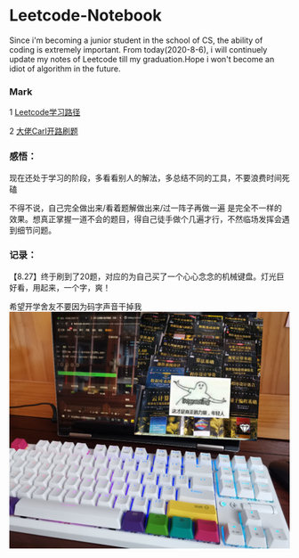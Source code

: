 # Leetcode-Notebook
Since i'm becoming a junior student in the school of CS, the ability of coding is extremely important. From today(2020-8-6), i will continuely update my notes of Leetcode till my graduation.Hope i won't become an idiot of algorithm in the future.

### Mark 

1 [Leetcode学习路径](https://leetcode-cn.com/circle/article/48kq9d/)

2 [大佬Carl开路刷题](https://github.com/youngyangyang04/leetcode-master)

### 感悟：
现在还处于学习的阶段，多看看别人的解法，多总结不同的工具，不要浪费时间死磕

不得不说，自己完全做出来/看着题解做出来/过一阵子再做一遍 是完全不一样的效果。想真正掌握一道不会的题目，得自己徒手做个几遍才行，不然临场发挥会遇到细节问题。

### 记录：
【8.27】终于刷到了20题，对应的为自己买了一个心心念念的机械键盘。灯光巨好看，用起来，一个字，爽！

希望开学舍友不要因为码字声音干掉我
![](https://github.com/Brack-Wang/Leetcode-Notebook/blob/master/images/New%20Keyboard.jpg)
